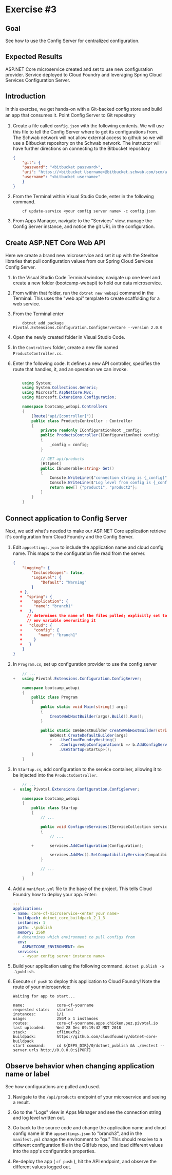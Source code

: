 # Exercise #3

## Goal

See how to use the Config Server for centralized configuration.

## Expected Results

ASP.NET Core microservice created and set to use new configuration provider. Service deployed to Cloud Foundry and leveraging Spring Cloud Services Configuration Server.

## Introduction

In this exercise, we get hands-on with a Git-backed conﬁg store and build an app that consumes it. Point Conﬁg Server to Git repository

1. Create a ﬁle called `config.json` with the following contents. We will use this ﬁle to tell the Conﬁg Server where to get its configurations from.  The Schwab network will not allow external access to github so we will use a Bitbucket repository on the Schwab network.  The instructor will have further directions on connecting to the Bitbucket repository

    ```json
    {
        "git": {
        "password": "<bitbucket password>",
        "uri": "https://<bitbucket Username>@bitbucket.schwab.com/scm/ad00006938/cloud-native-net-config.git",
        "username": "<bitbucket username>"
        }
    }
    ```

2. From the Terminal within Visual Studio Code, enter in the following command.

    ```command
        cf update-service <your config server name> -c config.json
    ```

3. From Apps Manager, navigate to the "Services" view, manage the Conﬁg Server instance, and notice the git URL in the conﬁguration.

## Create ASP.NET Core Web API

Here we create a brand new microservice and set it up with the Steeltoe libraries that pull conﬁguration values from our Spring Cloud Services Conﬁg Server.

1. In the Visual Studio Code Terminal window, navigate up one level and create a new folder (bootcamp-webapi) to hold our data microservice.

2. From within that folder, run the `dotnet new webapi` command in the Terminal. This uses the "web api" template to create scaffolding for a web service.

3. From the Terminal enter

    ```Windows
        dotnet add package Pivotal.Extensions.Configuration.ConfigServerCore --version 2.0.0
    ```

4. Open the newly created folder in Visual Studio Code.

5. In the `Controllers` folder, create a new ﬁle named `ProductsController.cs`.

6. Enter the following code. It deﬁnes a new API controller, speciﬁes the route that handles, it, and an operation we can invoke.

    ```cs

        using System;
        using System.Collections.Generic;
        using Microsoft.AspNetCore.Mvc;
        using Microsoft.Extensions.Configuration;

        namespace bootcamp_webapi.Controllers
        {
            [Route("api/[controller]")]
            public class ProductsController : Controller
            {
                private readonly IConfigurationRoot _config;
                public ProductsController(IConfigurationRoot config)
                {
                    _config = config;
                }

                // GET api/products
                [HttpGet]
                public IEnumerable<string> Get()
                {
                    Console.WriteLine($"connection string is {_config["productdbconnstring"]}");
                    Console.WriteLine($"Log level from config is {_config["loglevel"]}");
                    return new[] {"product1", "product2"};
                }
            }
        }
    ```

## Connect application to Conﬁg Server

Next, we add what's needed to make our ASP.NET Core application retrieve it's conﬁguration from Cloud Foundry and the Conﬁg Server.

1. Edit `appsettings.json` to include the application name and cloud conﬁg name. This maps to the conﬁguration ﬁle read from the server.

    ```json
    {
        "Logging": {
            "IncludeScopes": false,
            "LogLevel": {
                "Default": "Warning"
            }
       + },
       +  "spring": {
       +    "application": {
       +     "name": "branch1"
       +   },
          // determines the name of the files pulled; explicitly set to avoid
          // env variable overwriting it
       +   "cloud": {
       +     "config": {
       +       "name": "branch1"
       +     }
       +   }
        }
    }

    ```

2. In `Program.cs`, set up conﬁguration provider to use the config server

    ```cs
        // ...
    +   using Pivotal.Extensions.Configuration.ConfigServer;

        namespace bootcamp_webapi
        {
            public class Program
            {
                public static void Main(string[] args)
                {
                    CreateWebHostBuilder(args).Build().Run();
                }

                public static IWebHostBuilder CreateWebHostBuilder(string[] args) =>
                    WebHost.CreateDefaultBuilder(args)
                    +   .UseCloudFoundryHosting()
                    +   .ConfigureAppConfiguration(b => b.AddConfigServer(new LoggerFactory().AddConsole(LogLevel.Trace)))
                        .UseStartup<Startup>();
            }
        }
    ```

3. In `Startup.cs`, add conﬁguration to the service container, allowing it to be injected into the `ProductsController`.

    ```cs
        // ...
    +  using Pivotal.Extensions.Configuration.ConfigServer;

        namespace bootcamp_webapi
        {
            public class Startup
            {
                // ...

                public void ConfigureServices(IServiceCollection services)
                {
                    // ...

            +       services.AddConfiguration(Configuration);

                    services.AddMvc().SetCompatibilityVersion(CompatibilityVersion.Version_2_1);
                }

                // ...
            }
        }
    ```

4. Add a `manifest.yml` ﬁle to the base of the project. This tells Cloud Foundry how to deploy your app. Enter:

    ```yml
    ---
    applications:
    - name: core-cf-microservice-<enter your name>
      buildpack: dotnet_core_buildpack_2_1_3
      instances: 1
      path: .\publish
      memory: 256M
      # determines which environment to pull configs from
      env:
        ASPNETCORE_ENVIRONMENT: dev
      services:
        - <your config server instance name>
    ```

5. Build your application using the following command.  `dotnet publish -o .\publish`.

6. Execute `cf push` to deploy this application to Cloud Foundry! Note the route of your microservice:

    ```command
    Waiting for app to start...

    name:              core-cf-yourname
    requested state:   started
    instances:         1/1
    usage:             256M x 1 instances
    routes:            core-cf-yourname.apps.chicken.pez.pivotal.io
    last uploaded:     Wed 28 Dec 09:19:42 MDT 2018
    stack:             cflinuxfs2
    buildpack:         https://github.com/cloudfoundry/dotnet-core-buildpack
    start command:     cd ${DEPS_DIR}/0/dotnet_publish && ./mvctest --server.urls http://0.0.0.0:${PORT}
    ```

## Observe behavior when changing application name or label

See how conﬁgurations are pulled and used.

1. Navigate to the `/api/products` endpoint of your microservice and seeing a result.

2. Go to the "Logs" view in Apps Manager and see the connection string and log level written out.

3. Go back to the source code and change the application name and cloud conﬁg name in the `appsettings.json` to "branch3", and in the `manifest.yml` change the environment to "qa." This should resolve to a different conﬁguration ﬁle in the GitHub repo, and load different values into the app's conﬁguration properties.

4. Re-deploy the app ( `cf push` ), hit the API endpoint, and observe the different values logged out.